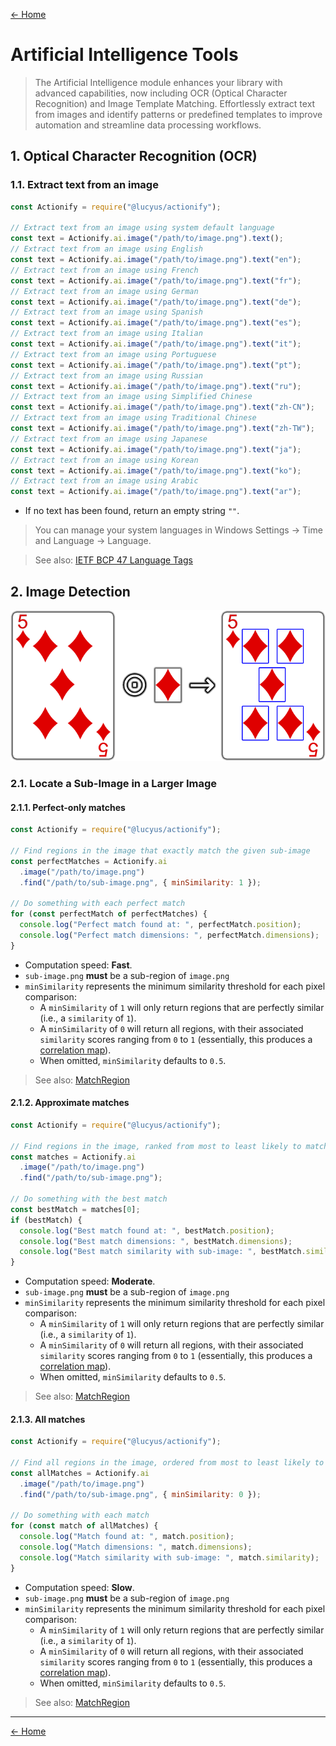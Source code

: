 [← Home](../README.md#features)

# Artificial Intelligence Tools

> The Artificial Intelligence module enhances your library with advanced capabilities, now including OCR (Optical Character Recognition) and Image Template Matching. Effortlessly extract text from images and identify patterns or predefined templates to improve automation and streamline data processing workflows.

## 1. Optical Character Recognition (OCR)

### 1.1. Extract text from an image

```js
const Actionify = require("@lucyus/actionify");

// Extract text from an image using system default language
const text = Actionify.ai.image("/path/to/image.png").text();
// Extract text from an image using English
const text = Actionify.ai.image("/path/to/image.png").text("en");
// Extract text from an image using French
const text = Actionify.ai.image("/path/to/image.png").text("fr");
// Extract text from an image using German
const text = Actionify.ai.image("/path/to/image.png").text("de");
// Extract text from an image using Spanish
const text = Actionify.ai.image("/path/to/image.png").text("es");
// Extract text from an image using Italian
const text = Actionify.ai.image("/path/to/image.png").text("it");
// Extract text from an image using Portuguese
const text = Actionify.ai.image("/path/to/image.png").text("pt");
// Extract text from an image using Russian
const text = Actionify.ai.image("/path/to/image.png").text("ru");
// Extract text from an image using Simplified Chinese
const text = Actionify.ai.image("/path/to/image.png").text("zh-CN");
// Extract text from an image using Traditional Chinese
const text = Actionify.ai.image("/path/to/image.png").text("zh-TW");
// Extract text from an image using Japanese
const text = Actionify.ai.image("/path/to/image.png").text("ja");
// Extract text from an image using Korean
const text = Actionify.ai.image("/path/to/image.png").text("ko");
// Extract text from an image using Arabic
const text = Actionify.ai.image("/path/to/image.png").text("ar");
```

* If no text has been found, return an empty string `""`.

> You can manage your system languages in Windows Settings → Time and Language → Language.

> See also: [IETF BCP 47 Language Tags](https://en.wikipedia.org/wiki/IETF_language_tag#List_of_common_primary_language_subtags)

## 2. Image Detection

![Principle of Image Template Matching](./media/images/image-template-matching.png)

### 2.1. Locate a Sub-Image in a Larger Image

#### 2.1.1. Perfect-only matches

```js
const Actionify = require("@lucyus/actionify");

// Find regions in the image that exactly match the given sub-image
const perfectMatches = Actionify.ai
  .image("/path/to/image.png")
  .find("/path/to/sub-image.png", { minSimilarity: 1 });

// Do something with each perfect match
for (const perfectMatch of perfectMatches) {
  console.log("Perfect match found at: ", perfectMatch.position);
  console.log("Perfect match dimensions: ", perfectMatch.dimensions);
}
```

* Computation speed: **Fast**.
* `sub-image.png` **must** be a sub-region of `image.png`
* `minSimilarity` represents the minimum similarity threshold for each pixel comparison:
  * A `minSimilarity` of `1` will only return regions that are perfectly similar (i.e., a `similarity` of `1`).
  * A `minSimilarity` of `0` will return all regions, with their associated `similarity` scores ranging from `0` to `1` (essentially, this produces a [correlation map](https://en.wikipedia.org/wiki/Correlation)).
  * When omitted, `minSimilarity` defaults to `0.5`.


> See also: [MatchRegion](../src/core/types/match-region/match-region.type.ts)

#### 2.1.2. Approximate matches

```js
const Actionify = require("@lucyus/actionify");

// Find regions in the image, ranked from most to least likely to match the given sub-image
const matches = Actionify.ai
  .image("/path/to/image.png")
  .find("/path/to/sub-image.png");

// Do something with the best match
const bestMatch = matches[0];
if (bestMatch) {
  console.log("Best match found at: ", bestMatch.position);
  console.log("Best match dimensions: ", bestMatch.dimensions);
  console.log("Best match similarity with sub-image: ", bestMatch.similarity);
}
```

* Computation speed: **Moderate**.
* `sub-image.png` **must** be a sub-region of `image.png`
* `minSimilarity` represents the minimum similarity threshold for each pixel comparison:
  * A `minSimilarity` of `1` will only return regions that are perfectly similar (i.e., a `similarity` of `1`).
  * A `minSimilarity` of `0` will return all regions, with their associated `similarity` scores ranging from `0` to `1` (essentially, this produces a [correlation map](https://en.wikipedia.org/wiki/Correlation)).
  * When omitted, `minSimilarity` defaults to `0.5`.

> See also: [MatchRegion](../src/core/types/match-region/match-region.type.ts)

#### 2.1.3. All matches

```js
const Actionify = require("@lucyus/actionify");

// Find all regions in the image, ordered from most to least likely to contain the given sub-image
const allMatches = Actionify.ai
  .image("/path/to/image.png")
  .find("/path/to/sub-image.png", { minSimilarity: 0 });

// Do something with each match
for (const match of allMatches) {
  console.log("Match found at: ", match.position);
  console.log("Match dimensions: ", match.dimensions);
  console.log("Match similarity with sub-image: ", match.similarity);
}
```

* Computation speed: **Slow**.
* `sub-image.png` **must** be a sub-region of `image.png`
* `minSimilarity` represents the minimum similarity threshold for each pixel comparison:
  * A `minSimilarity` of `1` will only return regions that are perfectly similar (i.e., a `similarity` of `1`).
  * A `minSimilarity` of `0` will return all regions, with their associated `similarity` scores ranging from `0` to `1` (essentially, this produces a [correlation map](https://en.wikipedia.org/wiki/Correlation)).
  * When omitted, `minSimilarity` defaults to `0.5`.

> See also: [MatchRegion](../src/core/types/match-region/match-region.type.ts)

---

[← Home](../README.md#features)
